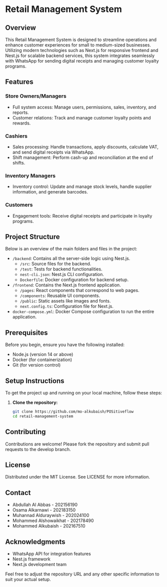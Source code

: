 # Retail Management System

## Overview

This Retail Management System is designed to streamline operations and enhance customer experiences for small to medium-sized businesses. Utilizing modern technologies such as Next.js for responsive frontend and Nest.js for scalable backend services, this system integrates seamlessly with WhatsApp for sending digital receipts and managing customer loyalty programs.

## Features

### Store Owners/Managers
- Full system access: Manage users, permissions, sales, inventory, and reports.
- Customer relations: Track and manage customer loyalty points and rewards.

### Cashiers
- Sales processing: Handle transactions, apply discounts, calculate VAT, and send digital receipts via WhatsApp.
- Shift management: Perform cash-up and reconciliation at the end of shifts.

### Inventory Managers
- Inventory control: Update and manage stock levels, handle supplier information, and generate barcodes.

### Customers
- Engagement tools: Receive digital receipts and participate in loyalty programs.

## Project Structure

Below is an overview of the main folders and files in the project:

- `/backend`: Contains all the server-side logic using Nest.js.
  - `/src`: Source files for the backend.
  - `/test`: Tests for backend functionalities.
  - `nest-cli.json`: Nest.js CLI configuration.
  - `Dockerfile`: Docker configuration for backend setup.
- `/frontend`: Contains the Next.js frontend application.
  - `/pages`: React components that correspond to web pages.
  - `/components`: Reusable UI components.
  - `/public`: Static assets like images and fonts.
  - `next.config.ts`: Configuration file for Next.js.
- `docker-compose.yml`: Docker Compose configuration to run the entire application.

## Prerequisites

Before you begin, ensure you have the following installed:
- Node.js (version 14 or above)
- Docker (for containerization)
- Git (for version control)

## Setup Instructions

To get the project up and running on your local machine, follow these steps:

1. **Clone the repository:**

   ```bash
   git clone https://github.com/mo-alkubaish/POSitiveflow
   cd retail-management-system


## Contributing
Contributions are welcome! Please fork the repository and submit pull requests to the develop branch.

## License
Distributed under the MIT License. See LICENSE for more information.

## Contact
- Abdullah Al Abbas - 202156190
- Osama Alkarnawi - 202183150
- Muhannad Alduraywish - 202024100
- Mohammed Alshowaikhat - 202178490
- Mohammed Alkubaish - 202167510

## Acknowledgments
- WhatsApp API for integration features
- Nest.js framework
- Next.js development team


Feel free to adjust the repository URL and any other specific information to suit your actual setup.
